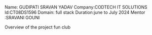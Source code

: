 Name: GUDIPATI SRAVAN YADAV
Company:CODTECH IT SOLUTIONS
Id:CT08DS1596
Domain: full stack
Duration:june to July 2024
Mentor :SRAVANI GOUNI


Overview of the project
fun club
